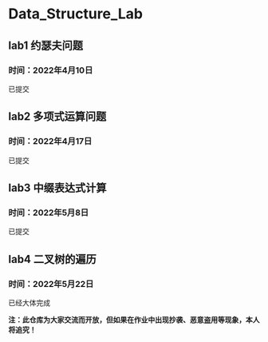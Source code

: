 # Data_Structure_Lab

## lab1 约瑟夫问题

### 时间：2022年4月10日

已提交

## lab2 多项式运算问题

### 时间：2022年4月17日

已提交

## lab3 中缀表达式计算

### 时间：2022年5月8日

已提交

## lab4 二叉树的遍历

### 时间：2022年5月22日

已经大体完成

**注：此仓库为大家交流而开放，但如果在作业中出现抄袭、恶意盗用等现象，本人将追究！**
